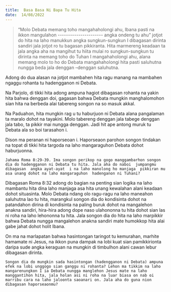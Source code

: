 ```yaml
---
title:  Basa Basa Ni Bapa Tu Hita
date:  14/08/2022
---
```


> <p></p>
> “Molo Debata  memang  toho  mangahaholongi  ahu, Ibana  pasti na ikkon  mangulahon ---------------------- angka ondeng tu ahu” jotjot do hita na laho manukkun  angka sungkun-sungkun I dibagasan dirinta sandiri jala jotjot  ro tu bagasan pikkiranta. Hita marmereng  keadaan ta  jala angka aha na mangihut tu hiita mulai ro sungkun-sungkun tu dirinta na memang  toho do Tuhan I mangahaholongi ahu, alana memang  molo to ho do Debata  mangahaholongi  hita pasti saluhutna  nungga beda jala denggan –denggan saluhutna.

Adong do dua alasan na jotjot  mambahen  hita ragu  manang na mambahen  ngaggu rohanta  tu hadengganon ni Debata.

Na Parjolo, di tikki hita adong  ampuna hagiot dibagasan rohanta  na yakin hita bahwa denggan doi, gagasan  bahwa Debata mungkin manghalomohon sian hita na berbeda alai tabereng  songon na so masuk akkal.

Na Paduahon, hita mungkin rag u tu  haburjuon  ni  Debata alana  pangalaman ta  maralo dohot  na tayakini.  Molo tabereng   denggan  jala  tabege denggan  jala  tabo, ta pikkir mai nungga denggan.  Jadi hit ape antong  muruk tu Debata  ala so boi  tarasahon i.

Dison ma  peranan  ni haporseoan i.  Haporseaon  parohon  songon  tindakan na topat di tikki  hita targoda  na laho mangaraguhon  Debata dohot  haburjuonna.

`Jahama Roma 8:29-39. Ima songon perikop na gogo manggambarhon songon dia do hadengganon ni Debata tu hita. Jala aha do naboi  jumpangmu  dibagasan  angka ayat-ayat  i na laho manolong ho manjaga  pikkiran mu asa unang dohot na laho mangaraguhon  hadenganon ni Tuhani?`

Dibagasan  Roma 8:32 adong  do bagian na penting sian logika na laho mambantu hita dina laho  manjaga asa hita  unang  kewalahan alani  keadaan  dohot situasinta. Molo Debata ndang olo ragu-ragu na laho maneahon saluhutna lao tu hita, marangkul songon dia do kondisinta dohot na patandahon dirina di kondisinta na paling buruk dohot na mangalehon anakna sandiri, hira-hira adong  dope naso ulahononna tu hita dohot sian las ni roha na laho lehononna  tu hita. Jala songon  dia do hita na laho  marpikkir  bahwa Debata nungga mangalehon  anakna  sandiri  mate humokkop hita alai gabe  jahat dohot holit Ibana.

On ma na marlapatan  bahwa  hasintongan taringot tu kemurahan, marhite hamamate ni Jesus, na ikkon puna dampak na lobi kuat sian  pamikkirionta daripa sude angka keraguan na mungkin di timbulhon  alani cawan lebur dibagasan dirinta.

`Songon dia do mungkin sada hasintongan (hadengganon ni Debata) ampuna efek na lobi unggogo sian ganggu ni rohanta? Lehon ma tikkim na laho mangarenungkon I ia Debata nungga manglehon Jesus mate na laho manggantihon hita, jala holan asi ni roha na luar biasa on nab oi marribu cara na laho jaloonta saoanari on. Jala aha do guna nion dibagasan haporseaonmu?`